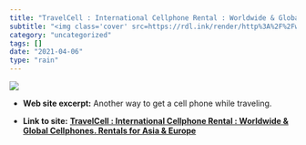 ```yaml
---
title: "TravelCell : International Cellphone Rental : Worldwide & Global Cellphones. Rentals for Asia & Europe"
subtitle: "<img class='cover' src=https://rdl.ink/render/http%3A%2F%2Fwww.travelcell.com>"
category: "uncategorized"
tags: []
date: "2021-04-06"
type: "rain"
---
```

<img class="cover" src=https://rdl.ink/render/http%3A%2F%2Fwww.travelcell.com>



* **Web site excerpt:** Another way to get a cell phone while traveling.

* **Link to site:** **[TravelCell : International Cellphone Rental : Worldwide & Global Cellphones. Rentals for Asia & Europe](http://www.travelcell.com)**